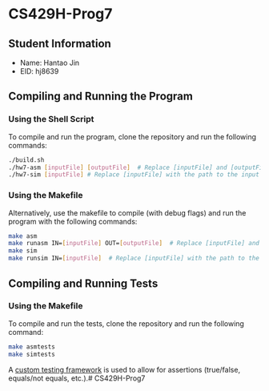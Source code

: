 # CS429H-Prog7

## Student Information

- Name: Hantao Jin
- EID: hj8639

## Compiling and Running the Program

### Using the Shell Script

To compile and run the program, clone the repository and run the following commands:
```bash
./build.sh
./hw7-asm [inputFile] [outputFile]  # Replace [inputFile] and [outputFile] with the path to the input and output file
./hw7-sim [inputFile] # Replace [inputFile] with the path to the input file
```

### Using the Makefile

Alternatively, use the makefile to compile (with debug flags) and run the program with the following commands:
```bash
make asm
make runasm IN=[inputFile] OUT=[outputFile]  # Replace [inputFile] and [outputFile] with the path to the input and output file
make sim
make runsim IN=[inputFile]  # Replace [inputFile] with the path to the input file
```

## Compiling and Running Tests

### Using the Makefile

To compile and run the tests, clone the repository and run the following command:
```bash
make asmtests
make simtests
```

A [custom testing framework](include/test_framework.h) is used to allow for assertions (true/false, equals/not equals, etc.).# CS429H-Prog7
